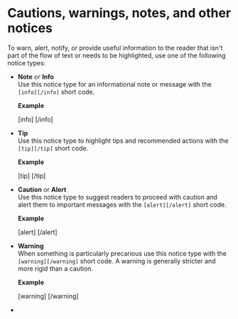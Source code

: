 # Cautions, warnings, notes, and other notices

To warn, alert, notify, or provide useful information to the reader that isn't part of the flow of text or needs to be highlighted, use one of the following notice types:

- **Note** or **Info**   
  Use this notice type for an informational note or message with the `[info][/info]` short code.

  **Example**  

  [info]  [/info]  

- **Tip**  
  Use this notice type to highlight tips and recommended actions with the `[tip][/tip]` short code.

  **Example**  

  [tip] [/tip]  

- **Caution** or **Alert**  
  Use this notice type to suggest readers to proceed with caution and alert them to important messages with the `[alert][/alert]` short code.

  **Example**  

  [alert] [/alert]  

- **Warning**  
  When something is particularly precarious use this notice type with the `[warning][/warning]` short code. A warning is generally stricter and more rigid than a caution.

  **Example**  

  [warning] [/warning]  

-
